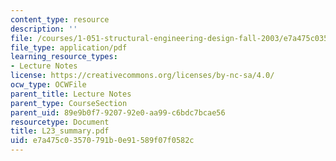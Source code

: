 ```yaml
---
content_type: resource
description: ''
file: /courses/1-051-structural-engineering-design-fall-2003/e7a475c03570791b0e91589f07f0582c_L23_summary.pdf
file_type: application/pdf
learning_resource_types:
- Lecture Notes
license: https://creativecommons.org/licenses/by-nc-sa/4.0/
ocw_type: OCWFile
parent_title: Lecture Notes
parent_type: CourseSection
parent_uid: 89e9b0f7-9207-92e0-aa99-c6bdc7bcae56
resourcetype: Document
title: L23_summary.pdf
uid: e7a475c0-3570-791b-0e91-589f07f0582c
---
```

